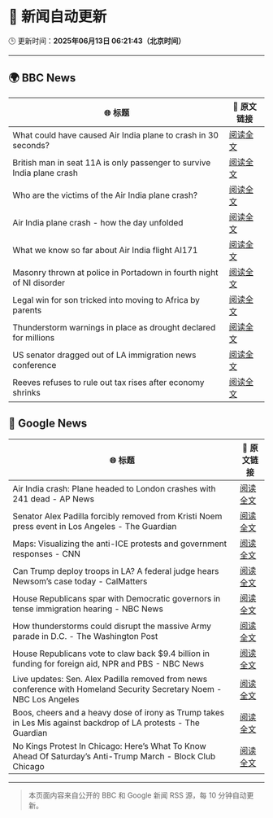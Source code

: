 # 🧠 新闻自动更新

🕒 更新时间：**2025年06月13日 06:21:43（北京时间）**

---

## 🌍 BBC News

| 🌐 标题 | 🔗 原文链接 |
|--------|-------------|
| What could have caused Air India plane to crash in 30 seconds? | [阅读全文](https://www.bbc.com/news/articles/c626y121rxxo) |
| British man in seat 11A is only passenger to survive India plane crash | [阅读全文](https://www.bbc.com/news/articles/ce3v6drp96zo) |
| Who are the victims of the Air India plane crash? | [阅读全文](https://www.bbc.com/news/articles/cdd28legnzvo) |
| Air India plane crash - how the day unfolded | [阅读全文](https://www.bbc.com/news/videos/cx2q3z716v9o) |
| What we know so far about Air India flight AI171 | [阅读全文](https://www.bbc.com/news/articles/c5y5nq170z4o) |
| Masonry thrown at police in Portadown in fourth night of NI disorder | [阅读全文](https://www.bbc.com/news/articles/c20xrq9vzz7o) |
| Legal win for son tricked into moving to Africa by parents | [阅读全文](https://www.bbc.com/news/articles/clyg0p88z83o) |
| Thunderstorm warnings in place as drought declared for millions | [阅读全文](https://www.bbc.com/news/articles/c14k6vp62zxo) |
| US senator dragged out of LA immigration news conference | [阅读全文](https://www.bbc.com/news/articles/c5ygn48djrko) |
| Reeves refuses to rule out tax rises after economy shrinks | [阅读全文](https://www.bbc.com/news/articles/cy5e6ly9qq3o) |

## 📰 Google News

| 🌐 标题 | 🔗 原文链接 |
|--------|-------------|
| Air India crash: Plane headed to London crashes with 241 dead - AP News | [阅读全文](https://news.google.com/rss/articles/CBMid0FVX3lxTFBtQnMtVldzc2pvanNqZndTUTNBSklEcVdqZzBlYk5CVFhBWkNlZUtCclcyaWlxcS1ZMHFRZmJqdWl6UWdTSFppeVllX3p6YmtyN2RBUXY4Z0JUUHpwSE9VaU5hbkFSOFhkalNIMU1BY3ctR3FqM3lz?oc=5) |
| Senator Alex Padilla forcibly removed from Kristi Noem press event in Los Angeles - The Guardian | [阅读全文](https://news.google.com/rss/articles/CBMimAFBVV95cUxQcGd5akVhcGxqNlAtQWtGVEZrTnhjZ1pSelc4OTVRRUZ5eGdHUzJuZ0tvZGxWclRVZFMxT3dtUmZhYU14aFppd1diWmZJbmI1VE80UGU1R0ItSmp1NnM4RGNpc3JLcXpLQlBnMzlvdTNORlV4MkNYemdqXzBhOG93dGQyeWM1amViNEx0dC1URG0tVVFjam9zeQ?oc=5) |
| Maps: Visualizing the anti-ICE protests and government responses - CNN | [阅读全文](https://news.google.com/rss/articles/CBMiXkFVX3lxTE5iT0o1Q19pSldoTXJDZ0tzODh2Z2Jhd1ZXU3JNSlBTWEdUSkxYeERxeHBmWEUxOXE0TnotQTBEX1B1NTNtSjZweGI1V3hOSlRydTRBWjdkSjVpVFQwSFHSAWNBVV95cUxOemdqNkk2OWsyNzB0NkZsZGRORWNodXFuSVozRGNRdTJtWHVQTDM5Nm1JUmJ6d3A4RXNOMTUteFBsdEF1clp1OGRYb2dFdzVUWFlnV19fZGRlNnJqUVJUYXFiVU0?oc=5) |
| Can Trump deploy troops in LA? A federal judge hears Newsom’s case today - CalMatters | [阅读全文](https://news.google.com/rss/articles/CBMif0FVX3lxTE9DX2hGVXRjR1VtTXR2S0MyZkdmanlTSHBYeUxzZmt5V214NjhzUmZtSmUzWGJnU2h0ZTVza2JkaWRhNHd6dDI5bUZ6UUVtU2g5RVZqX1lTa0gxenJBWmNoTzNmVWFxUnM5cWo3RW9MV0g1NE1XbllkN3I1OXZqQms?oc=5) |
| House Republicans spar with Democratic governors in tense immigration hearing - NBC News | [阅读全文](https://news.google.com/rss/articles/CBMivwFBVV95cUxQSGhkTGg0aEhfaXJTTF81Sk9RU0tuRDBneDYzb1VhZFFJRGJuNkZnVE1PUXhyQkRPdm84UkM4eUwxNXB4bnhNMm45R0V3bDRtSUhNWS10X1NNOHVqNDVxQUc4NFZ4ZFlSaE5nc2d0Qzdza1RzTHpCeVJsamhlVUs4T19rMEY5ODNNdDJWM2ZKZGlOT3NYZzVia0w1QXc4NUM2TXhza3JCNzBwa05MaHFNclRPTWExZzRwWE41dUk3a9IBVkFVX3lxTE5kMVlERHptc0s4bl9TOVVfM0VOQ1VnWE0ycG5Xek14Qml2V0NyUXpzNERwaENTenk3U21DdGl5V3NLTnZkLUZucUdHeXJsd3JDOWp5RDd3?oc=5) |
| How thunderstorms could disrupt the massive Army parade in D.C. - The Washington Post | [阅读全文](https://news.google.com/rss/articles/CBMikgFBVV95cUxNZmN3enRFNUZoNG1oUTV1cmIwZFVvVnZpbE11R281a0xjamFzeTdiZmJ4a2U2WGJ4YWdqcmxPejZuOXRNNEtWc3d6R2lhQzlma3VjQVM4RlVhZ0FtOVpBeEg5RzNpZFZlNHpVYmlocU5JUWlpUlJfYTlWSkY1a0pId3B5TE9RLWdKbVZXSUpGd1hDQQ?oc=5) |
| House Republicans vote to claw back $9.4 billion in funding for foreign aid, NPR and PBS - NBC News | [阅读全文](https://news.google.com/rss/articles/CBMiwAFBVV95cUxNSzNHQTNXUEZKVm50V0t6OVo4ZGFreDBqc2xnTmR5STJaNzVBUHhHRjc1dzVNbUhVY1U3MF96aGtPLS1ZUkwtWDdySjVxVmdjWGFXMkxDQUg5QVVnUGRONWZhNmo2NDMwWWtPbG9oam5qOC13T0RmVjE4YnM3Tkg0UHFnVE1lRzNRcUVZODJnRy1jUFFmYWZzbnhSRlFZOE5hTjFla2ZsNGpaekR4Y0YtSmR6MnBNc1N3YUpTZTY2blLSAVZBVV95cUxQVkxMZzF1TVpmYUtPdDZZQzFrZWtQZTlHMlBuZFgwVEtsSjZwdEhOaDJ3OHpxMkdlVW01UDk1YjhsdHlFRnVfRnBqOTE2WnhXUTcxTGZGUQ?oc=5) |
| Live updates: Sen. Alex Padilla removed from news conference with Homeland Security Secretary Noem - NBC Los Angeles | [阅读全文](https://news.google.com/rss/articles/CBMiogFBVV95cUxOOE9YMUlNWko1TVk1MUZIU3JaQjMtZjNiMHNUVXY1MUVXbmREYzFmTTJfSU11cHo2M1htZnVETHQ5NzZqRVdoV0lMSWpPZXZNeHZwYXg2aktmaEJidTVQanFHamN5V2lRcWxaSk80SFJYX0t4X3lJbUFVNlI2QkZ0R1dMeElxSDNodWVlU3U1NFVWRW1EZUkwaEFRazhSNUJaU0E?oc=5) |
| Boos, cheers and a heavy dose of irony as Trump takes in Les Mis against backdrop of LA protests - The Guardian | [阅读全文](https://news.google.com/rss/articles/CBMi2wFBVV95cUxOXzVLMG9WNHFzWFFxVlg0ZDV1b0hDSzlxOGpKVWhqb2ZaSVdRcFlzWHZqekF6Q3hKQ0RiaVJISENWREQzWHBkVnlKTXpWOXJMalRzSGhTWHREdHk1Z1dTcmk0cVhzdVhDR3BOMUdaRlR3Z2hvS2dlc2FLdHotMUszQU0yNmpLbHA2QkRrMVg2bmhGY3piaDVPdWJRdkplQ3FnUTBaYWk3cVZWMUE5OG1PSWVMVVZjVHlnXzVHWXhzNC1EeEJ2SENTSk5fMDFMMWdhaG9iZVVBTDFxdzg?oc=5) |
| No Kings Protest In Chicago: Here’s What To Know Ahead Of Saturday’s Anti-Trump March - Block Club Chicago | [阅读全文](https://news.google.com/rss/articles/CBMiwAFBVV95cUxPdHpTc3pNa29FZjJkVjBFLVlQa1dLOHVqTERpT1ZmbUlaNWJNZW1BSjJFTzFpX1FZbXhkd21xcng3LTItR2x2eTFIWk9CblBRS2psOGlub3dSTEgyM1c5VUllZE9wVnd2X2Z6cnhnSDhQcEYwX2hqc0hJb09aUlY1R3BiRXRpRUxLYndxOGhjamVVSjZFeHU1TW04Wk82TmZfU3Q1UnJPbU1xU3pzd012T1h3TDZPN0xZZktMV0hCbEU?oc=5) |

---
> 本页面内容来自公开的 BBC 和 Google 新闻 RSS 源，每 10 分钟自动更新。